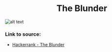 <h1 align="center">The Blunder</h1>

![alt text](https://images2.imgbox.com/7f/24/4zixJRml_o.png?raw=true)

### Link to source: 
- <a href="https://www.hackerrank.com/challenges/the-blunder/problem">Hackerrank - The Blunder</a>

